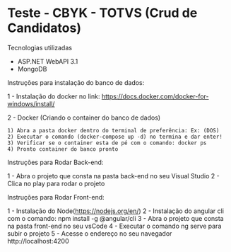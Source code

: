 # Teste - CBYK - TOTVS (Crud de Candidatos)

Tecnologias utilizadas

* ASP.NET WebAPI 3.1
* MongoDB

Instruções para instalação do banco de dados:

1 - Instalação do docker no link: https://docs.docker.com/docker-for-windows/install/

2 - Docker (Criando o container do banco de dados)

    1) Abra a pasta docker dentro do terminal de preferência: Ex: (DOS) 
    2) Executar o comando (docker-compose up -d) no termina e dar enter!
    3) Verificar se o container esta de pé com o comando: docker ps
    4) Pronto container do banco pronto

Instruções para Rodar Back-end:

1 - Abra o projeto que consta na pasta back-end no seu Visual Studio
2 - Clica no play para rodar o projeto


Instruções para Rodar Front-end:

1 - Instalação do Node(https://nodejs.org/en/)
2 - Instalação do angular cli com o comando: npm install -g @angular/cli
3 - Abra o projeto que consta na pasta front-end no seu vsCode
4 - Executar o comando ng serve para subir o projeto
5 - Acesse o endereço no seu navegador http://localhost:4200

